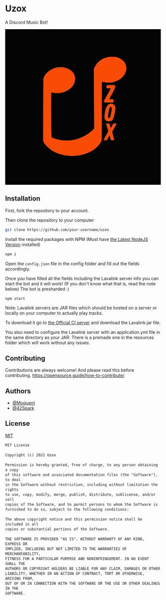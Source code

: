 
# Uzox

A Discord Music Bot!




![Logo](https://raw.githubusercontent.com/Moquent/cdn/main/uzox.svg)

    
## Installation

First, fork the repository to your account.

Then clone the repository to your computer
```bash
git clone https://github.com/your-username/uzox
```

Install the required packages with NPM (Must have [the Latest NodeJS Version](https://nodejs.org/) installed)

```bash
npm i
```

Open the `config.json` file in the config folder and fill out the fields accordingly.

Once you have filled all the fields including the Lavalink server info you can start the bot and it will work! (If you don't know what that is, read the note below) The bot is presharded :)

```bash
npm start
```

Note: Lavalink servers are JAR files which should be hosted on a server or locally on  your computer to actually play tracks.

To download it go to [the Official CI server](https://ci.fredboat.com/viewLog.html?buildId=lastSuccessful&buildTypeId=Lavalink_Build&tab=artifacts&guest=1) and download the Lavalink.jar file.

You also need to configure the Lavalink server with an application.yml file in the same directory as your JAR. There is a premade one in the resources folder which will work without any issues.
## Contributing

Contributions are always welcome!
And please read this before contributing.
https://opensource.guide/how-to-contribute/
  
## Authors

- [@Moquent](https://www.github.com/Moquent)
- [@42Spark](https://www.github.com/42Spark)

  
## License

[MIT](https://choosealicense.com/licenses/mit/)

```
MIT License

Copyright (c) 2021 Uzox

Permission is hereby granted, free of charge, to any person obtaining a copy
of this software and associated documentation files (the "Software"), to deal
in the Software without restriction, including without limitation the rights
to use, copy, modify, merge, publish, distribute, sublicense, and/or sell
copies of the Software, and to permit persons to whom the Software is
furnished to do so, subject to the following conditions:

The above copyright notice and this permission notice shall be included in all
copies or substantial portions of the Software.

THE SOFTWARE IS PROVIDED "AS IS", WITHOUT WARRANTY OF ANY KIND, EXPRESS OR
IMPLIED, INCLUDING BUT NOT LIMITED TO THE WARRANTIES OF MERCHANTABILITY,
FITNESS FOR A PARTICULAR PURPOSE AND NONINFRINGEMENT. IN NO EVENT SHALL THE
AUTHORS OR COPYRIGHT HOLDERS BE LIABLE FOR ANY CLAIM, DAMAGES OR OTHER
LIABILITY, WHETHER IN AN ACTION OF CONTRACT, TORT OR OTHERWISE, ARISING FROM,
OUT OF OR IN CONNECTION WITH THE SOFTWARE OR THE USE OR OTHER DEALINGS IN THE
SOFTWARE.
```
